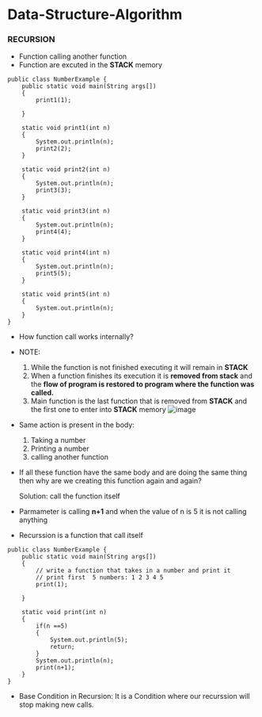 # Data-Structure-Algorithm
### RECURSION
- Function calling another function
- Function are excuted in the **STACK** memory
```
public class NumberExample {
    public static void main(String args[])
    {
        print1(1);

    }

    static void print1(int n)
    {
        System.out.println(n);
        print2(2);
    }

    static void print2(int n)
    {
        System.out.println(n);
        print3(3);
    }

    static void print3(int n)
    {
        System.out.println(n);
        print4(4);
    }

    static void print4(int n)
    {
        System.out.println(n);
        print5(5);
    }
    
    static void print5(int n)
    {
        System.out.println(n);
    }
}

```
- How function call works internally?
- NOTE:
    1. While the function is not finished executing it will remain in **STACK**
    2. When a function finishes its execution it is **removed from stack** and the **flow of program is restored to program where the function was called.**
    3. Main function is the last function that is removed from **STACK** and the first one to enter into **STACK** memory
        ![image](https://user-images.githubusercontent.com/61123137/169643698-1dc8b384-2d37-4e2d-a47b-16d1afe78072.png)
        
 - Same action is present in the body:
   1. Taking a number
   2. Printing a number 
   3. calling another function

- If all these function have the same body and are doing the same thing then why are we creating this function again and again?

  Solution: call the function itself
  
- Parmameter is calling **n+1** and when the value of n is 5 it is not calling anything
- Recurssion is a function that call itself

```
public class NumberExample {
    public static void main(String args[])
    {
        // write a function that takes in a number and print it
        // print first  5 numbers: 1 2 3 4 5
        print(1);

    }

    static void print(int n)
    {
        if(n ==5)
        {
            System.out.println(5);
            return;
        }
        System.out.println(n);
        print(n+1);
    }
}
```

- Base Condition in Recursion:
   It is a Condition where our recurssion will stop making new calls. 
  


